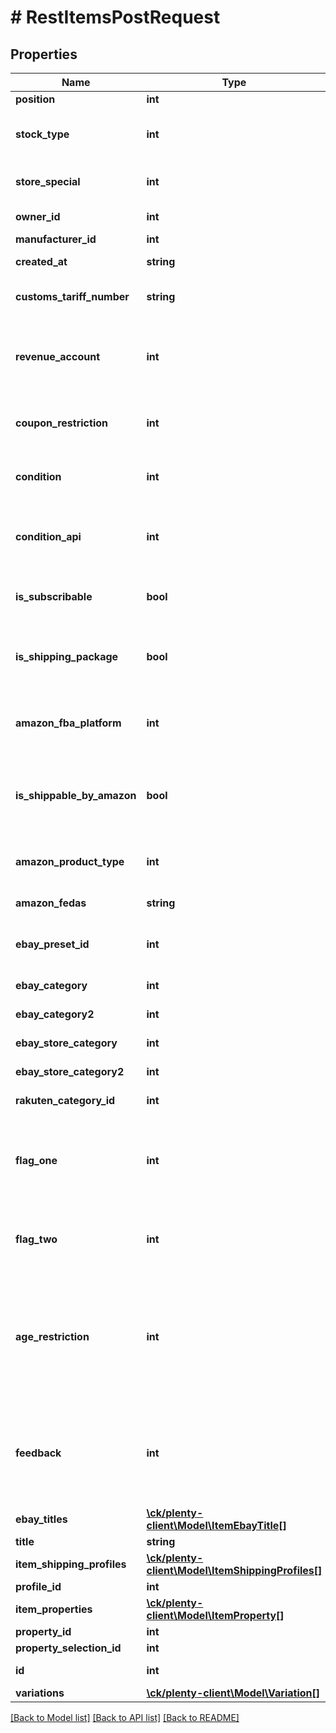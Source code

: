 # # RestItemsPostRequest

## Properties

Name | Type | Description | Notes
------------ | ------------- | ------------- | -------------
**position** | **int** | The position of the item optional | [optional]
**stock_type** | **int** | The stock type of the item. Possible values:0 &#x3D; Stocked item (default)1 &#x3D; Production item2 &#x3D; Colli3 &#x3D; Special order item optional allowed values are 0, 1, 2, 3 | [optional]
**store_special** | **int** | Option to present items more prominently in the online store.1 &#x3D; Special offer2 &#x3D; New items3 &#x3D; Top items optional allowed values are 0, 1, 2, 3 | [optional]
**owner_id** | **int** | The plentymarkets user that is assigned as owner of this item. optional | [optional]
**manufacturer_id** | **int** | The ID of the manufacturer of the item optional | [optional]
**created_at** | **string** | Timestamp of the date and time the item was created. optional | [optional]
**customs_tariff_number** | **string** | Deprecated: The customs tariff number of the item; usually a 11 digit code number based on the Harmonised System optional | [optional]
**revenue_account** | **int** | The revenue account the item is linked to. An individual revenue account can be saved for each item in plentymarkets. If this is not done, plentymarkets automatically determines a revenue account based on the VAT rate. optional | [optional]
**coupon_restriction** | **int** | Indicates if the item can be purchased using a promotional coupon.0 &#x3D; Permitted1 &#x3D; Not permitted2 &#x3D; Purchasable with coupon only optional allowed values are 0, 1, 2 | [optional]
**condition** | **int** | The condition of the item. Possible values:0 &#x3D; New1 &#x3D; Used2 &#x3D; Boxed as new3 &#x3D; New with label4 &#x3D; Factory seconds optional allowed values are 0, 1, 2, 3, 4 | [optional]
**condition_api** | **int** | The condition of the item that is transferred to markets via API.0 &#x3D; New1 &#x3D; Used but as new2 &#x3D; Used but very good3 &#x3D; Used but good4 &#x3D; Used but acceptable5 &#x3D; Factory seconds optional allowed values are 0, 1, 2, 3, 4, 5 | [optional]
**is_subscribable** | **bool** | Flag that indicates if the item can be ordered as a subscription item. If yes, the item can be ordered for delivery at regular intervals. optional | [optional]
**is_shipping_package** | **bool** | Flag that indicates if a shipping package is to be used for this item. If yes and the variation&#39;s dimensions are entered in the Settings tab of a variation, the correct shipping package is assigned automatically. optional | [optional]
**amazon_fba_platform** | **int** | Indicates the platform used for Fulfilment by Amazon (FBA). 0 &#x3D; Do not use1 &#x3D; AMAZON EU (Europe)2 &#x3D; AMAZON FE (Far East)3 &#x3D; AMAZON NA (North America) optional allowed values are 0, 1, 2, 3 | [optional]
**is_shippable_by_amazon** | **bool** | Flag that indicates if the item can be shipped with Amazon Multi-Channel. Amazon Multi-Channel Fulfillment is a service for fulfilling orders from sales channels other than Amazon platforms using inventory stored in the Amazon fulfillment center. optional | [optional]
**amazon_product_type** | **int** | The Amazon product type of the item. List of IDs: https://www.plentymarkets.co.uk/manual/data-exchange/data-formats/item/ optional | [optional]
**amazon_fedas** | **string** | The FEDAS product classification key of the item. optional | [optional]
**ebay_preset_id** | **int** | The eBay preset ID. This plentymarkets ID must be specified to save values for $ebayCategory, $ebayCategory2, $ebayStoreCategory and $ebayStoreCategory2. optional | [optional]
**ebay_category** | **int** | The eBay category 1 of the item. This category is used when a new listing is created. optional | [optional]
**ebay_category2** | **int** | The eBay category 2 of the item. This category is used when a new listing is created. optional | [optional]
**ebay_store_category** | **int** | The ID of the eBay store category 1 of the item. This value is used for new listings. optional | [optional]
**ebay_store_category2** | **int** | The ID of the eBay store category 2 of the item. This value is used for new listings. optional | [optional]
**rakuten_category_id** | **int** | The ID of the Rakuten category of this item. optional | [optional]
**flag_one** | **int** | Flag 1 of the item. Flags can be used to organise and filter items. Each item can be assigned up to two flags. Possible values: 1 to 31, 0 &#x3D; no flag optional allowed values are 0, 1, 2, 3, 4, 5, 6, 7, 8, 9, 10, 11, 12, 13, 14, 15, 16, 17, 18, 19, 20, 21, 22, 23, 24, 25, 26, 27, 28, 29, 30, 31 | [optional]
**flag_two** | **int** | Flag 2 of the item. Flags can be used to organise and filter items. Each item can be assigned up to two flags. Possible values: 1 to 11, 0 &#x3D; no flag optional allowed values are 0, 1, 2, 3, 4, 5, 6, 7, 8, 9, 10, 11 | [optional]
**age_restriction** | **int** | The age customers must be to purchase the item. Items with an age rating of 18+ must be linked to a shipping profile for which the PostIdent option is activated.0 &#x3D; None available3 &#x3D; Released for ages 3 and up6 &#x3D; Ages 6 and up9 &#x3D; Ages 9 and up12 &#x3D; Ages 12 and up14 &#x3D; Ages 14 and up16 &#x3D; Ages 16 and up18 &#x3D; Ages 18 and up50 &#x3D; Not marked88 &#x3D; Not 99 &#x3D; Unknown optional allowed values are 0, 3, 6, 9, 12, 14, 16, 18, 50, 88, 99 |
**feedback** | **int** | The feedback, i.e. rating, that this item received. Possible values are 1 to 5 or 1 to 10 depending on the maximum rating setting. An initial feedback can be saved for items. The saved value will then be displayed as the initial feedback. Every time new feedback is submitted, the average value will be recalculated automatically. optional | [optional]
**ebay_titles** | [**\ck/plenty-client\Model\ItemEbayTitle[]**](ItemEbayTitle.md) |  | [optional]
**title** | **string** | The title. |
**item_shipping_profiles** | [**\ck/plenty-client\Model\ItemShippingProfiles[]**](ItemShippingProfiles.md) |  | [optional]
**profile_id** | **int** | The unique ID of the shipping profile |
**item_properties** | [**\ck/plenty-client\Model\ItemProperty[]**](ItemProperty.md) |  | [optional]
**property_id** | **int** | The id of the property item |
**property_selection_id** | **int** | The id of the property selection optional | [optional]
**id** | **int** | The ID of the item. The ID must be unique. optional | [optional]
**variations** | [**\ck/plenty-client\Model\Variation[]**](Variation.md) |  |

[[Back to Model list]](../../README.md#models) [[Back to API list]](../../README.md#endpoints) [[Back to README]](../../README.md)
